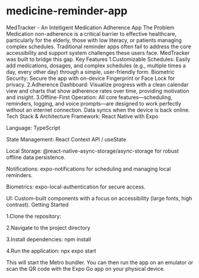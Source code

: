 # medicine-reminder-app
MedTracker - An Intelligent Medication Adherence App 
The Problem
Medication non-adherence is a critical barrier to effective healthcare, particularly for the elderly, those with low literacy, or patients managing complex schedules. Traditional reminder apps often fail to address the core accessibility and support system challenges these users face. MedTracker was built to bridge this gap.
Key Features
1.Customizable Schedules: Easily add medications, dosages, and complex schedules (e.g., multiple times a day, every other day) through a simple, user-friendly form.
Biometric Security: Secure the app with on-device Fingerprint or Face Lock for privacy.
2.Adherence Dashboard: Visualize progress with a clean calendar view and charts that show adherence rates over time, providing motivation and insight.
3.Offline-First Operation: All core features—scheduling, reminders, logging, and voice prompts—are designed to work perfectly without an internet connection. Data syncs when the device is back online.
 Tech Stack & Architecture
Framework: React Native with Expo

Language: TypeScript

State Management: React Context API / useState

Local Storage: @react-native-async-storage/async-storage for robust offline data persistence.

Notifications: expo-notifications for scheduling and managing local reminders.

Biometrics: expo-local-authentication for secure access.

UI: Custom-built components with a focus on accessibility (large fonts, high contrast).
Getting Started

1.Clone the repository:

2.Navigate to the project directory

3.Install dependencies:
  npm install
  
4.Run the application:
  npx expo start

This will start the Metro bundler. You can then run the app on an emulator or scan the QR code with the Expo Go app on your physical device.

